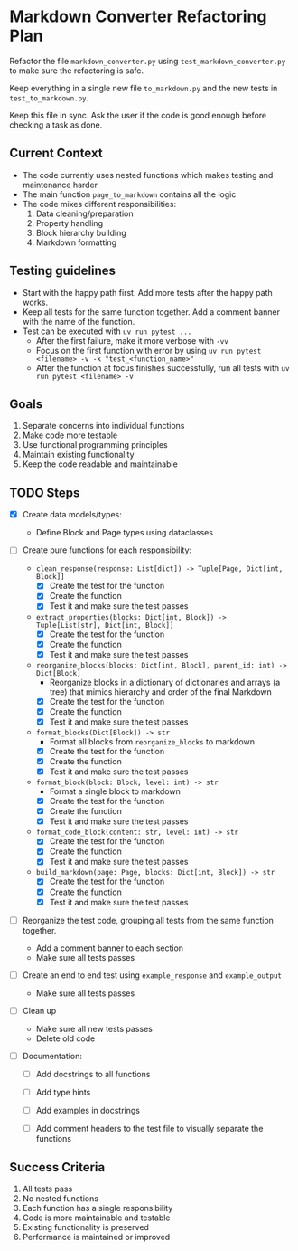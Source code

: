 # Markdown Converter Refactoring Plan

Refactor the file `markdown_converter.py` using `test_markdown_converter.py` to make sure the refactoring is safe.

Keep everything in a single new file `to_markdown.py` and the new tests in `test_to_markdown.py`.

Keep this file in sync. Ask the user if the code is good enough before checking a task as done.

## Current Context
- The code currently uses nested functions which makes testing and maintenance harder
- The main function `page_to_markdown` contains all the logic
- The code mixes different responsibilities:
  1. Data cleaning/preparation
  2. Property handling
  3. Block hierarchy building
  4. Markdown formatting

## Testing guidelines
- Start with the happy path first. Add more tests after the happy path works.
- Keep all tests for the same function together. Add a comment banner with the name of the function.
- Test can be executed with `uv run pytest ...`
   - After the first failure, make it more verbose with `-vv`
   - Focus on the first function with error by using `uv run pytest <filename> -v -k "test_<function_name>"`
   - After the function at focus finishes successfully, run all tests with `uv run pytest <filename> -v`

## Goals
1. Separate concerns into individual functions
2. Make code more testable
3. Use functional programming principles
4. Maintain existing functionality
5. Keep the code readable and maintainable

## TODO Steps

- [x] Create data models/types:
   - Define Block and Page types using dataclasses

- [ ] Create pure functions for each responsibility:
   - `clean_response(response: List[dict]) -> Tuple[Page, Dict[int, Block]]`
     - [x] Create the test for the function
     - [x] Create the function
     - [x] Test it and make sure the test passes
   - `extract_properties(blocks: Dict[int, Block]) -> Tuple[List[str], Dict[int, Block]]`
     - [x] Create the test for the function
     - [x] Create the function
     - [x] Test it and make sure the test passes
   - `reorganize_blocks(blocks: Dict[int, Block], parent_id: int) -> Dict[Block]`
     - Reorganize blocks in a dictionary of dictionaries and arrays (a tree) that mimics hierarchy and order of the final Markdown
     - [x] Create the test for the function
     - [x] Create the function
     - [x] Test it and make sure the test passes
   - `format_blocks(Dict[Block]) -> str`
     - Format all blocks from `reorganize_blocks` to markdown
     - [x] Create the test for the function
     - [x] Create the function
     - [x] Test it and make sure the test passes
   - `format_block(block: Block, level: int) -> str`
     - Format a single block to markdown
     - [x] Create the test for the function
     - [x] Create the function
     - [x] Test it and make sure the test passes
   - `format_code_block(content: str, level: int) -> str`
     - [x] Create the test for the function
     - [x] Create the function
     - [x] Test it and make sure the test passes
   - `build_markdown(page: Page, blocks: Dict[int, Block]) -> str`
     - [x] Create the test for the function
     - [x] Create the function
     - [x] Test it and make sure the test passes

- [ ] Reorganize the test code, grouping all tests from the same function together.
   - Add a comment banner to each section
   - Make sure all tests passes

- [ ] Create an end to end test using `example_response` and `example_output`
   - Make sure all tests passes

- [ ] Clean up
   - Make sure all new tests passes
   - Delete old code

- [ ] Documentation:
   - [ ] Add docstrings to all functions
   - [ ] Add type hints
   - [ ] Add examples in docstrings
   - [ ] Add comment headers to the test file to visually separate the functions


## Success Criteria
1. All tests pass
2. No nested functions
3. Each function has a single responsibility
4. Code is more maintainable and testable
5. Existing functionality is preserved
6. Performance is maintained or improved 